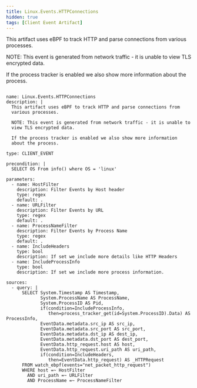 ```yaml
---
title: Linux.Events.HTTPConnections
hidden: true
tags: [Client Event Artifact]
---
```


This artifact uses eBPF to track HTTP and parse connections from
various processes.

NOTE: This event is generated from network traffic - it is unable to
view TLS encrypted data.

If the process tracker is enabled we also show more information
about the process.


<pre><code class="language-yaml">
name: Linux.Events.HTTPConnections
description: |
  This artifact uses eBPF to track HTTP and parse connections from
  various processes.

  NOTE: This event is generated from network traffic - it is unable to
  view TLS encrypted data.

  If the process tracker is enabled we also show more information
  about the process.

type: CLIENT_EVENT

precondition: |
  SELECT OS From info() where OS = 'linux'

parameters:
  - name: HostFilter
    description: Filter Events by Host header
    type: regex
    default: .
  - name: URLFilter
    description: Filter Events by URL
    type: regex
    default: .
  - name: ProcessNameFilter
    description: Filter Events by Process Name
    type: regex
    default: .
  - name: IncludeHeaders
    type: bool
    description: If set we include more details like HTTP Headers
  - name: IncludeProcessInfo
    type: bool
    description: If set we include more process information.

sources:
  - query: |
      SELECT System.Timestamp AS Timestamp,
             System.ProcessName AS ProcessName,
             System.ProcessID AS Pid,
             if(condition=IncludeProcessInfo,
                then=process_tracker_get(id=System.ProcessID).Data) AS ProcessInfo,
             EventData.metadata.src_ip AS src_ip,
             EventData.metadata.src_port AS src_port,
             EventData.metadata.dst_ip AS dest_ip,
             EventData.metadata.dst_port AS dest_port,
             EventData.http_request.host AS host,
             EventData.http_request.uri_path AS uri_path,
             if(condition=IncludeHeaders,
                then=EventData.http_request) AS _HTTPRequest
      FROM watch_ebpf(events="net_packet_http_request")
      WHERE host =~ HostFilter
        AND uri_path =~ URLFilter
        AND ProcessName =~ ProcessNameFilter

</code></pre>


